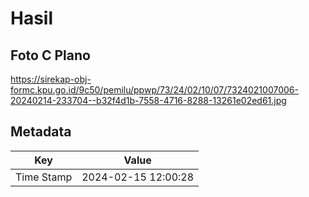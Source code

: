 # Hasil

## Foto C Plano

https://sirekap-obj-formc.kpu.go.id/9c50/pemilu/ppwp/73/24/02/10/07/7324021007006-20240214-233704--b32f4d1b-7558-4716-8288-13261e02ed61.jpg


## Metadata

| Key        | Value               |
| ---------- | ------------------- |
| Time Stamp | 2024-02-15 12:00:28 |



